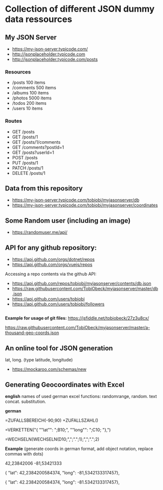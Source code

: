 # Collection of different JSON dummy data ressources

## My JSON Server

- https://my-json-server.typicode.com/
- http://jsonplaceholder.typicode.com 
- http://jsonplaceholder.typicode.com/posts

### Resources
- /posts 	100 items
- /comments 	500 items
- /albums 	100 items
- /photos 	5000 items
- /todos 	200 items
- /users 	10 items

### Routes
- GET 	/posts
- GET 	/posts/1
- GET 	/posts/1/comments
- GET 	/comments?postId=1
- GET 	/posts?userId=1
- POST 	/posts
- PUT 	/posts/1
- PATCH 	/posts/1
- DELETE 	/posts/1

## Data from this repository
- https://my-json-server.typicode.com/tobiobi/myjasonserver/db
- https://my-json-server.typicode.com/tobiobi/myjasonserver/coordinates

## Some Random user (including an image)
- https://randomuser.me/api/

## API for any github repository:
- https://api.github.com/orgs/dotnet/repos
- https://api.github.com/orgs/vuejs/repos

Accessing a repo contents via the github API:
- https://api.github.com/repos/tobiobi/myjasonserver/contents/db.json
- https://raw.githubusercontent.com/TobiObeck/myjasonserver/master/db.json
- https://api.github.com/users/tobiobi
- https://api.github.com/users/tobiobi/followers

## 
**Example for usage of git files:** https://jsfiddle.net/tobiobeck/27z3u8cx/

https://raw.githubusercontent.com/TobiObeck/myjasonserver/master/a-thousand-geo-coords.json

## An online tool for JSON generation
lat, long. (type latitude, longitude)
- https://mockaroo.com/schemas/new

## Generating Geocoordinates with Excel

**english** names of used german excel functions: randomrange, random. text concat. substitution.

**german**

=ZUFALLSBEREICH(-90;90) +ZUFALLSZAHL()

=VERKETTEN("{ ""lat"": ";B10;", ""long"": ";C10; "},")

=WECHSELN(WECHSELN(D10;",";".";1);",";".";2)



**Example** (generate coords in german format, add object notation, replace commas with dots)

42,23842006	-81,53421333

{ "lat": 42,2384200584374, "long": -81,5342133317457},

{ "lat": 42.2384200584374, "long": -81.5342133317457},


